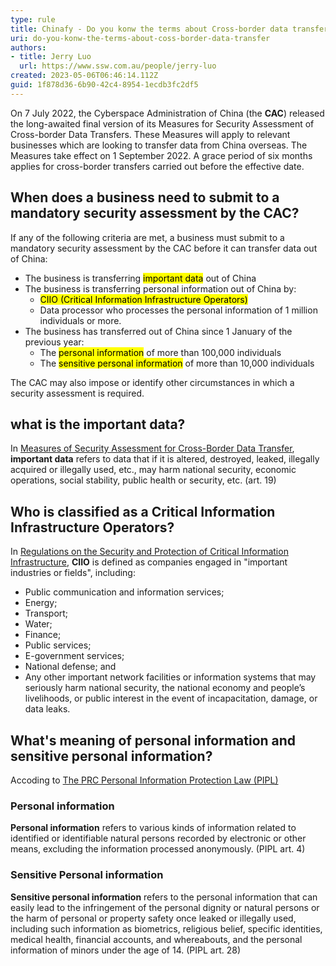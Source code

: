 ```yaml
---
type: rule
title: Chinafy - Do you konw the terms about Cross-border data transfer?
uri: do-you-konw-the-terms-about-coss-border-data-transfer
authors: 
- title: Jerry Luo
  url: https://www.ssw.com.au/people/jerry-luo
created: 2023-05-06T06:46:14.112Z
guid: 1f878d36-6b90-42c4-8954-1ecdb3fc2df5
---
```

On 7 July 2022, the Cyberspace Administration of China (the **CAC**) released the long-awaited final version of its Measures for Security Assessment of Cross-border Data Transfers. These Measures will apply to relevant businesses which are looking to transfer data from China overseas. The Measures take effect on 1 September 2022. A grace period of six months applies for cross-border transfers carried out before the effective date.

## When does a business need to submit to a mandatory security assessment by the CAC?

If any of the following criteria are met, a business must submit to a mandatory security assessment by the CAC before it can transfer data out of China:
- The business is transferring <mark>important data</mark> out of China
- The business is transferring personal information out of China by: 
  - <mark>CIIO (Critical Information Infrastructure Operators)</mark>
  - Data processor who processes the personal information of 1 million individuals or more.
- The business has transferred out of China since 1 January of the previous year: 
  - The <mark>personal information</mark> of more than 100,000 individuals
  - The <mark>sensitive personal information</mark> of more than 10,000 individuals

The CAC may also impose or identify other circumstances in which a security assessment is required.

## what is the important data? 
In [Measures of Security Assessment for Cross-Border Data Transfer](https://perma.cc/K97Q-8XVD), **important data** refers to data that if it is altered, destroyed, leaked, illegally acquired or illegally used, etc., may harm national security, economic operations, social stability, public health or security, etc. (art. 19)

## Who is classified as a Critical Information Infrastructure Operators? 

In [Regulations on the Security and Protection of Critical Information Infrastructure](https://www.china-briefing.com/news/critical-information-infrastructure-chinas-new-regulations/), **CIIO** is defined as companies engaged in "important industries or fields", including: 
- Public communication and information services; 
- Energy; 
- Transport; 
- Water; 
- Finance;
- Public services; 
- E-government services; 
- National defense; and 
- Any other important network facilities or information systems that may seriously harm national security, the national economy and people’s livelihoods, or public interest in the event of incapacitation, damage, or data leaks. 

## What's meaning of personal information and sensitive personal information?

Accoding to [The PRC Personal Information Protection Law (PIPL)](https://www.china-briefing.com/news/the-prc-personal-information-protection-law-final-a-full-translation/)

### Personal information
**Personal information** refers to various kinds of information related to identified or identifiable natural persons recorded by electronic or other means, excluding the information processed anonymously. (PIPL art. 4)

### Sensitive Personal information
**Sensitive personal information** refers to the personal information that can easily lead to the infringement of the personal dignity or natural persons or the harm of personal or property safety once leaked or illegally used, including such information as biometrics, religious belief, specific identities, medical health, financial accounts, and whereabouts, and the personal information of minors under the age of 14. (PIPL art. 28)